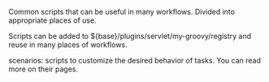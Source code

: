 Common scripts that can be useful in many workflows.
Divided into appropriate places of use.

Scripts can be added to
${base}/plugins/servlet/my-groovy/registry
and reuse in many places of workflows.

scenarios: scripts to customize the desired behavior of tasks. You can read more on their pages.